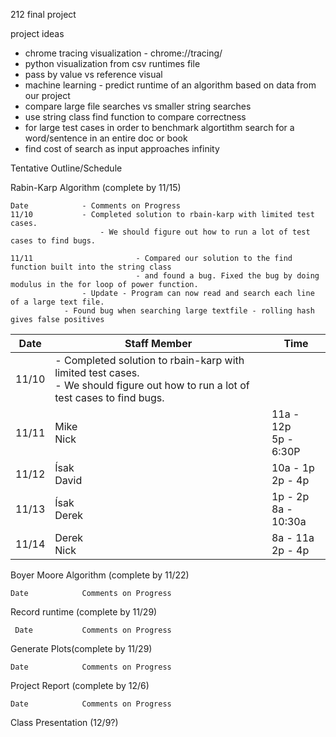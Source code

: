 212 final project

project ideas

- chrome tracing visualization - chrome://tracing/
- python visualization from csv runtimes file
- pass by value vs reference visual
- machine learning - predict runtime of an algorithm based on data from our project
- compare large file searches vs smaller string searches
- use string class find function to compare correctness 
- for large test cases in order to benchmark algortithm search for a word/sentence in an entire doc or book
- find cost of search as input approaches infinity


Tentative Outline/Schedule

Rabin-Karp Algorithm (complete by 11/15)
    
    Date			- Comments on Progress
    11/10			- Completed solution to rbain-karp with limited test cases.
    		        	- We should figure out how to run a lot of test cases to find bugs.
			
    11/11                   	- Compared our solution to the find function built into the string class
                            	- and found a bug. Fixed the bug by doing modulus in the for loop of power function.
			    	- Update - Program can now read and search each line of a large text file.
			   	- Found bug when searching large textfile - rolling hash gives false positives
| Date | Staff Member |  Time |
| --- | --- | --- |
|11/10 |  - Completed solution to rbain-karp with limited test cases.<br>- We should figure out how to run a lot of test cases to find bugs. |
|11/11 |  Mike <br> Nick | 11a - 12p <br> 5p - 6:30P|
|11/12 | Ísak <br>  David  |10a - 1p <br> 2p - 4p |
|11/13 |  Ísak <br> Derek |1p - 2p <br> 8a - 10:30a|
|11/14 |   Derek <br> Nick |  8a - 11a <br> 2p - 4p  |


Boyer Moore Algorithm (complete by 11/22)
    
    Date			Comments on Progress
    
Record runtime (complete by 11/29)
     
     Date			Comments on Progress
    
Generate Plots(complete by 11/29)
    
    Date			Comments on Progress
    
Project Report (complete by 12/6)
		
    Date			Comments on Progress
    
Class Presentation (12/9?)

